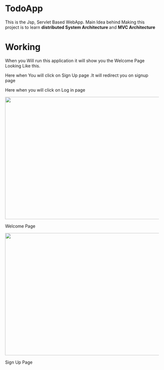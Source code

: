 # TodoApp
This is the Jsp, Servlet Based WebApp. Main Idea behind Making this project is to learn <b> distributed System Architecture </b> and <b>MVC Architecture </b>

# Working
When you Will run this application it will show you the Welcome Page Looking Like this.

Here when You will click on Sign Up page .It will redirect you on signup page

Here when you will click on Log in page 

<div class="image123">
    <div class="imgContainer">
              <img src="https://user-images.githubusercontent.com/46244176/83347499-02015700-a343-11ea-8475-7da5acf4facd.png" height="400" width="1000"/>
        <p>Welcome Page</p>
    </div>
    <div class="imgContainer">
        <img class="middle-img" src="https://user-images.githubusercontent.com/46244176/83347701-578a3380-a344-11ea-9e99-b44e547d7150.png" height="400" width="1000"/>
        <p>Sign Up Page</p>
    </div>
</div>
